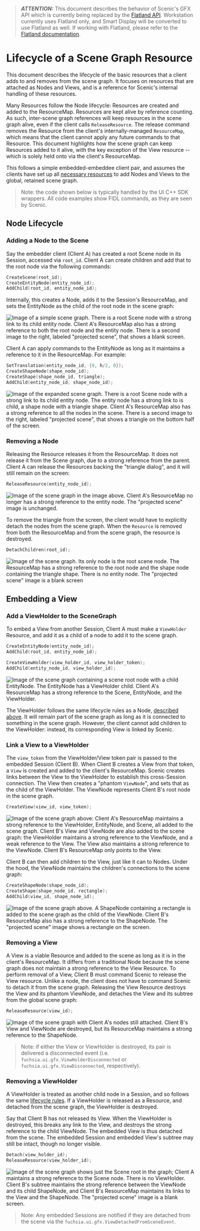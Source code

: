 > **_ATTENTION:_** This document describes the behavior of Scenic's GFX API which is currently being replaced by the [Flatland API](/docs/concepts/ui/scenic/flatland/index.md). Workstation currently uses Flatland only, and Smart Display will be converted to use Flatland as well. If working with Flatland, please refer to the [Flatland documentation](/docs/concepts/ui/index.md).

# Lifecycle of a Scene Graph Resource

This document describes the lifecycle of the basic resources that a client adds
to and removes from the scene graph. It focuses on resources that are attached
as Nodes and Views, and is a reference for Scenic's internal handling of these
resources.

Many Resources follow the Node lifecycle: Resources are created and added
to the ResourceMap. Resources are kept alive by reference counting. As such,
inter-scene graph references will keep resources in the scene graph alive, even
if the client calls `ReleaseResource`. The release command removes the Resource
from the client's internally-managed `ResourceMap`, which means that the client
cannot apply any future commands to that Resource. This document highlights how
the scene graph can keep Resources added to it alive, with the key exception of
the View resource  -- which is solely held onto via the client's ResourceMap.

This follows a simple embedded-embeddee client pair, and assumes the clients
have set up all [necessary resources](/docs/concepts/ui/scenic/index.md#scenic-resource-graph) to add
Nodes and Views to the global, retained scene graph.

> Note: the code shown below is typically handled by the UI C++ SDK wrappers. All
code examples show FIDL commands, as they are seen by Scenic.

## Node Lifecycle

### Adding a Node to the Scene

Say the embedder client (Client A) has created a root Scene node in its Session,
accessed via `root_id`. Client A can create children and add that to the root
node via the following commands:

```c++
CreateScene(root_id);
CreateEntityNode(entity_node_id);
AddChild(root_id, entity_node_id);
```

Internally, this creates a Node, adds it to the Session's ResourceMap, and sets
the EntityNode as the child of the root node in the scene graph:

![Image of a simple scene graph. There is a root Scene node with a strong link
to its child entity node. Client A's ResourceMap also has a strong reference to
both the root node and the entity node. There is a second image to the right,
labeled "projected scene", that shows a blank screen.](/docs/development/graphics/scenic/meta/scene_graph_lifecycle_root.png)

Client A can apply commands to the EntityNode as long as it maintains a
reference to it in the ResourceMap. For example:

```c++
SetTranslation(entity_node_id, {0, h/2, 0});
CreateShapeNode(shape_node_id);
CreateShape(shape_node_id, triangle);
AddChild(entity_node_id, shape_node_id);
```

![Image of the expanded scene graph. There is a root Scene node with a strong
link to its child entity node. The entity node has a strong link to is child,
a shape node with a triangle shape. Client A's ResourceMap also has a strong
reference to all the nodes in the scene. There is a second image to the right,
labeled "projected scene", that shows a triangle on the bottom half of the
screen.](/docs/development/graphics/scenic/meta/scene_graph_lifecycle_node_scene.png)

### Removing a Node

Releasing the Resource releases it from the ResourceMap. It does not release it
from the Scene graph, due to a strong reference from the parent. Client A can
release the Resources backing the "triangle dialog", and it will still remain
on the screen:

```c++
ReleaseResource(entity_node_id);
```

![Image of the scene graph in the image above. Client A's ResourceMap no longer
has a strong reference to the entity node. The "projected scene" image is
unchanged.](/docs/development/graphics/scenic/meta/scene_graph_lifecycle_node_scene_2.png)

To remove the triangle from the screen, the client would have to explicitly
detach the nodes from the scene graph. When the `Resource` is removed from both
the ResourceMap and from the scene graph, the resource is destroyed.

```c++
DetachChildren(root_id);
```

![Image of the scene graph. Its only node is the root scene node. The
ResourceMap has a strong reference to the root node and the shape node
containing the triangle shape. There is no entity node. The "projected scene"
image is a blank screen](/docs/development/graphics/scenic/meta/scene_graph_lifecycle_node_scene_detach.png)

## Embedding a View

### Add a ViewHolder to the SceneGraph

To embed a View from another Session, Client A must make a `ViewHolder` Resource,
and add it as a child of a node to add it to the scene graph.

```c++
CreateEntityNode(entity_node_id);
AddChild(root_id, entity_node_id);

CreateViewHolder(view_holder_id, view_holder_token);
AddChild(entity_node_id, view_holder_id);
```

![Image of the scene graph containing a scene root node with a child EntityNode.
The EntityNode has a ViewHolder child. Client A's ResourceMap has a strong
reference to the Scene, EntityNode, and the ViewHolder.](/docs/development/graphics/scenic/meta/scene_graph_lifecycle_viewholder.png)

The ViewHolder follows the same lifecycle rules as a Node, [described above](#node-lifecycle).
It will remain part of the scene graph as long as it is connected to something in
the scene graph. However, the client cannot add children to the ViewHolder:
instead, its corresponding View is linked by Scenic.

### Link a View to a ViewHolder

The `view_token` from the ViewHolder/View token pair is passed to the embedded
Session (Client B). When Client B creates a View from that token, a `View` is
created and added to the client's ResourceMap. Scenic creates links between the
View to the ViewHolder to establish this cross-Session connection. The View
then creates a "phantom `ViewNode`", and sets that as the child of the
ViewHolder. The ViewNode represents Client B's root node in the scene graph.

```c++
CreateView(view_id, view_token);
```

![Image of the scene graph above: Client A's ResourceMap maintains a strong
reference to the ViewHolder, EntityNode, and Scene, all added to the scene
graph. Client B's View and ViewNode are also added to the scene graph: the
ViewHolder maintains a strong reference to the ViewNode, and a weak reference to
the View. The View also maintains a strong reference to the ViewNode. Client B's
ResourceMap only points to the View.](/docs/development/graphics/scenic/meta/scene_graph_lifecycle_embedded_view.png)

Client B can then add children to the View, just like it can to Nodes. Under the
hood, the ViewNode maintains the children's connections to the scene graph:

```c++
CreateShapeNode(shape_node_id);
CreateShape(shape_node_id, rectangle);
AddChild(view_id, shape_node_id);
```

![Image of the scene graph above. A ShapeNode containing a rectangle is added to
the scene graph as the child of the ViewNode. Client B's ResourceMap also has a
strong reference to the ShapeNode. The "projected scene" image shows a rectangle
on the screen.](/docs/development/graphics/scenic/meta/scene_graph_lifecycle_embedded_view_with_nodes.png)

### Removing a View

A View is a viable Resource and added to the scene as long as it is in the
client's ResourceMap. It differs from a traditional Node because the scene graph
does not maintain a strong reference to the View Resource. To perform removal of
a View, Client B must command Scenic to release the View resource. Unlike a
node, the client does not have to command Scenic to detach it from the scene
graph. Releasing the View Resource destroys the View and its phantom ViewNode,
and detaches the View and its subtree from the global scene graph:

```c++
ReleaseResource(view_id);
```

![Image of the scene graph with Client A's nodes still attached. Client B's View
and ViewNode are destroyed, but its ResourceMap maintains a strong reference to
the ShapeNode.](/docs/development/graphics/scenic/meta/scene_graph_lifecycle_embedded_view_detach.png)

> Note: if either the View or ViewHolder is destroyed, its pair is delivered a
disconnected event (i.e. `fuchsia.ui.gfx.ViewHolderDisconnected` or
`fuchsia.ui.gfx.ViewDisconnected`, respectively).

### Removing a ViewHolder

A ViewHolder is treated as another child node in a Session, and so follows the
same [lifecycle rules](#removing-a-node). If a ViewHolder is released as a
Resource, and detached from the scene graph, the ViewHolder is destroyed.

Say that Client B has not released its View. When the ViewHolder is destroyed,
this breaks any link to the View, and destroys the strong reference to the child
ViewNode. The embedded View is thus detached from the scene. The embedded
Session and embedded View's subtree may still be intact, though no longer
visible.

```c++
Detach(view_holder_id);
ReleaseResource(view_holder_id);
```

![Image of the scene graph shows just the Scene root in the graph; Client A
maintains a strong reference to the Scene node. There is no ViewHolder. Client
B's subtree maintains the strong reference between the ViewNode and its child
ShapeNode, and Client B's ResourceMap maintains its links to the View and the
ShapeNode. The "projected scene" image is a blank screen.](/docs/development/graphics/scenic/meta/scene_graph_lifecycle_destroyed_viewholder.png)

> Note: Any embedded Sessions are notified if they are detached from the scene via
the `fuchsia.ui.gfx.ViewDetachedFromSceneEvent`.




